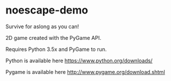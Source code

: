# noescape-demo

Survive for aslong as you can!

2D game created with the PyGame API.

Requires Python 3.5x and PyGame to run.

Python is available here https://www.python.org/downloads/ 

Pygame is available here http://www.pygame.org/download.shtml
